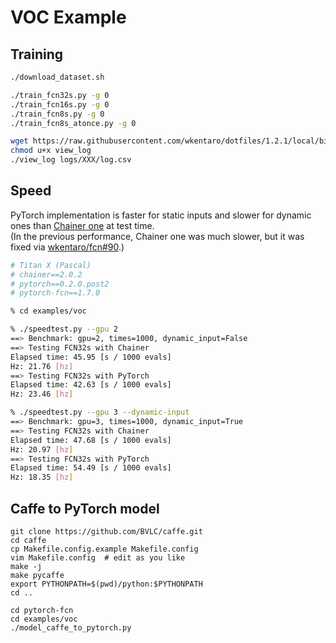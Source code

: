 # VOC Example


## Training


```bash
./download_dataset.sh

./train_fcn32s.py -g 0
./train_fcn16s.py -g 0
./train_fcn8s.py -g 0
./train_fcn8s_atonce.py -g 0

wget https://raw.githubusercontent.com/wkentaro/dotfiles/1.2.1/local/bin/view_log
chmod u+x view_log
./view_log logs/XXX/log.csv
```


## Speed

PyTorch implementation is faster for static inputs and slower for dynamic ones than [Chainer one](https://github.com/wkentaro/fcn) at test time.  
(In the previous performance, Chainer one was much slower, but it was fixed via [wkentaro/fcn#90](https://github.com/wkentaro/fcn/pull/90).)  

```bash
# Titan X (Pascal)
# chainer==2.0.2
# pytorch==0.2.0.post2
# pytorch-fcn==1.7.0

% cd examples/voc

% ./speedtest.py --gpu 2
==> Benchmark: gpu=2, times=1000, dynamic_input=False
==> Testing FCN32s with Chainer
Elapsed time: 45.95 [s / 1000 evals]
Hz: 21.76 [hz]
==> Testing FCN32s with PyTorch
Elapsed time: 42.63 [s / 1000 evals]
Hz: 23.46 [hz]

% ./speedtest.py --gpu 3 --dynamic-input
==> Benchmark: gpu=3, times=1000, dynamic_input=True
==> Testing FCN32s with Chainer
Elapsed time: 47.68 [s / 1000 evals]
Hz: 20.97 [hz]
==> Testing FCN32s with PyTorch
Elapsed time: 54.49 [s / 1000 evals]
Hz: 18.35 [hz]
```


## Caffe to PyTorch model

```
git clone https://github.com/BVLC/caffe.git
cd caffe
cp Makefile.config.example Makefile.config
vim Makefile.config  # edit as you like
make -j
make pycaffe
export PYTHONPATH=$(pwd)/python:$PYTHONPATH
cd ..

cd pytorch-fcn
cd examples/voc
./model_caffe_to_pytorch.py
```
